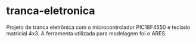 # tranca-eletronica
Projeto de tranca eletrônica com o microcontrolador PIC18F4550 e teclado matricial 4x3. A ferramenta utilizada para modelagem foi o ARES.
